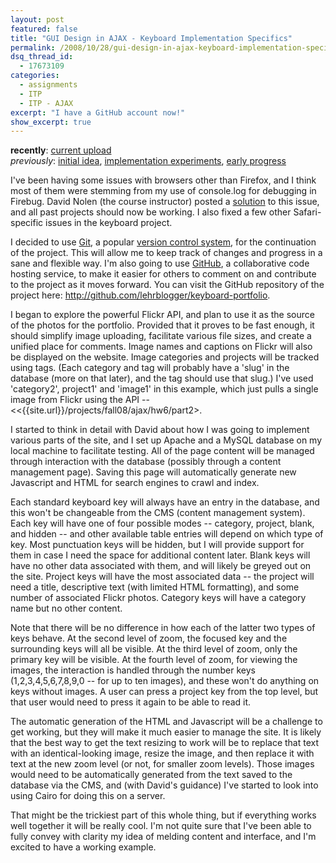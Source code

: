 ```yaml
---
layout: post
featured: false
title: "GUI Design in AJAX - Keyboard Implementation Specifics"
permalink: /2008/10/28/gui-design-in-ajax-keyboard-implementation-specifics/
dsq_thread_id:
  - 17673109
categories:
  - assignments
  - ITP
  - ITP - AJAX
excerpt: "I have a GitHub account now!"
show_excerpt: true
---
```

**recently**: [current upload][1]  
*previously*: [initial idea][2], [implementation experiments][3], [early progress][4]

I've been having some issues with browsers other than Firefox, and I think most of them were stemming from my use of console.log for debugging in Firebug. David Nolen (the course instructor) posted a [solution][5] to this issue, and all past projects should now be working. I also fixed a few other Safari-specific issues in the keyboard project.

I decided to use [Git][6], a popular [version control system][7], for the continuation of the project. This will allow me to keep track of changes and progress in a sane and flexible way. I'm also going to use [GitHub][8], a collaborative code hosting service, to make it easier for others to comment on and contribute to the project as it moves forward. You can visit the GitHub repository of the project here: <http://github.com/lehrblogger/keyboard-portfolio>.

I began to explore the powerful Flickr API, and plan to use it as the source of the photos for the portfolio. Provided that it proves to be fast enough, it should simplify image uploading, facilitate various file sizes, and create a unified place for comments. Image names and captions on Flickr will also be displayed on the website. Image categories and projects will be tracked using tags. (Each category and tag will probably have a 'slug' in the database (more on that later), and the tag should use that slug.) I've used 'category2', project1' and 'image1' in this example, which just pulls a single image from Flickr using the API -- <<{{site.url}}/projects/fall08/ajax/hw6/part2>.

I started to think in detail with David about how I was going to implement various parts of the site, and I set up Apache and a MySQL database on my local machine to facilitate testing. All of the page content will be managed through interaction with the database (possibly through a content management page). Saving this page will automatically generate new Javascript and HTML for search engines to crawl and index.

Each standard keyboard key will always have an entry in the database, and this won't be changeable from the CMS (content management system). Each key will have one of four possible modes -- category, project, blank, and hidden -- and other available table entries will depend on which type of key. Most punctuation keys will be hidden, but I will provide support for them in case I need the space for additional content later. Blank keys will have no other data associated with them, and will likely be greyed out on the site. Project keys will have the most associated data -- the project will need a title, descriptive text (with limited HTML formatting), and some number of associated Flickr photos. Category keys will have a category name but no other content.

Note that there will be no difference in how each of the latter two types of keys behave. At the second level of zoom, the focused key and the surrounding keys will all be visible. At the third level of zoom, only the primary key will be visible. At the fourth level of zoom, for viewing the images, the interaction is handled through the number keys (1,2,3,4,5,6,7,8,9,0 -- for up to ten images), and these won't do anything on keys without images. A user can press a project key from the top level, but that user would need to press it again to be able to read it.

The automatic generation of the HTML and Javascript will be a challenge to get working, but they will make it much easier to manage the site. It is likely that the best way to get the text resizing to work will be to replace that text with an identical-looking image, resize the image, and then replace it with text at the new zoom level (or not, for smaller zoom levels). Those images would need to be automatically generated from the text saved to the database via the CMS, and (with David's guidance) I've started to look into using Cairo for doing this on a server.

That might be the trickiest part of this whole thing, but if everything works well together it will be really cool. I'm not quite sure that I've been able to fully convey with clarity my idea of melding content and interface, and I'm excited to have a working example.

 [1]: /projects/fall08/ajax/keyboard-portfolio/
 [2]: /2008/10/03/gui-design-in-ajax-project-idea/
 [3]: /2008/10/17/gui-design-in-ajax-assorted-assignments-from-hw5-hw6/
 [4]: /2008/10/21/gui-design-in-ajax-keyboard-progress/
 [5]: http://formconstant.net/introspect/10/21/preventing-consolelog-from-breaking-browsers/
 [6]: http://git.or.cz/
 [7]: http://en.wikipedia.org/wiki/Version_control_system
 [8]: https://github.com/
